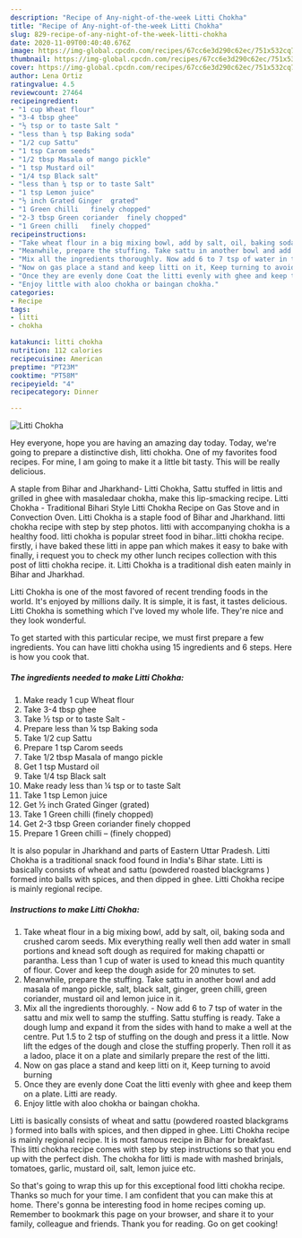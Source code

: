 ```yaml
---
description: "Recipe of Any-night-of-the-week Litti Chokha"
title: "Recipe of Any-night-of-the-week Litti Chokha"
slug: 829-recipe-of-any-night-of-the-week-litti-chokha
date: 2020-11-09T00:40:40.676Z
image: https://img-global.cpcdn.com/recipes/67cc6e3d290c62ec/751x532cq70/litti-chokha-recipe-main-photo.jpg
thumbnail: https://img-global.cpcdn.com/recipes/67cc6e3d290c62ec/751x532cq70/litti-chokha-recipe-main-photo.jpg
cover: https://img-global.cpcdn.com/recipes/67cc6e3d290c62ec/751x532cq70/litti-chokha-recipe-main-photo.jpg
author: Lena Ortiz
ratingvalue: 4.5
reviewcount: 27464
recipeingredient:
- "1 cup Wheat flour"
- "3-4 tbsp ghee"
- "½ tsp or to taste Salt "
- "less than ¼ tsp Baking soda"
- "1/2 cup Sattu"
- "1 tsp Carom seeds"
- "1/2 tbsp Masala of mango pickle"
- "1 tsp Mustard oil"
- "1/4 tsp Black salt"
- "less than ¼ tsp or to taste Salt"
- "1 tsp Lemon juice"
- "½ inch Grated Ginger  grated"
- "1 Green chilli   finely chopped"
- "2-3 tbsp Green coriander  finely chopped"
- "1 Green chilli   finely chopped"
recipeinstructions:
- "Take wheat flour in a big mixing bowl, add by salt, oil, baking soda and crushed carom seeds. Mix everything really well then add water in small portions and knead soft dough as required for making chapatti or parantha. Less than 1 cup of water is used to knead this much quantity of flour. Cover and keep the dough aside for 20 minutes to set."
- "Meanwhile, prepare the stuffing. Take sattu in another bowl and add masala of mango pickle, salt, black salt, ginger, green chilli, green coriander, mustard oil and lemon juice in it."
- "Mix all the ingredients thoroughly. Now add 6 to 7 tsp of water in the sattu and mix well to samp the stuffing. Sattu stuffing is ready. Take a dough lump and expand it from the sides with hand to make a well at the centre. Put 1.5 to 2 tsp of stuffing on the dough and press it a little. Now lift the edges of the dough and close the stuffing properly. Then roll it as a ladoo, place it on a plate and similarly prepare the rest of the litti."
- "Now on gas place a stand and keep litti on it, Keep turning to avoid burning"
- "Once they are evenly done Coat the litti evenly with ghee and keep them on a plate. Litti are ready."
- "Enjoy little with aloo chokha or baingan chokha."
categories:
- Recipe
tags:
- litti
- chokha

katakunci: litti chokha 
nutrition: 112 calories
recipecuisine: American
preptime: "PT23M"
cooktime: "PT58M"
recipeyield: "4"
recipecategory: Dinner

---
```



![Litti Chokha](https://img-global.cpcdn.com/recipes/67cc6e3d290c62ec/751x532cq70/litti-chokha-recipe-main-photo.jpg)

Hey everyone, hope you are having an amazing day today. Today, we're going to prepare a distinctive dish, litti chokha. One of my favorites food recipes. For mine, I am going to make it a little bit tasty. This will be really delicious.

A staple from Bihar and Jharkhand- Litti Chokha, Sattu stuffed in littis and grilled in ghee with masaledaar chokha, make this lip-smacking recipe. Litti Chokha - Traditional Bihari Style Litti Chokha Recipe on Gas Stove and in Convection Oven. Litti Chokha is a staple food of Bihar and Jharkhand. litti chokha recipe with step by step photos. litti with accompanying chokha is a healthy food. litti chokha is popular street food in bihar..litti chokha recipe. firstly, i have baked these litti in appe pan which makes it easy to bake with finally, i request you to check my other lunch recipes collection with this post of litti chokha recipe. it. Litti Chokha is a traditional dish eaten mainly in Bihar and Jharkhad.

Litti Chokha is one of the most favored of recent trending foods in the world. It's enjoyed by millions daily. It is simple, it is fast, it tastes delicious. Litti Chokha is something which I've loved my whole life. They're nice and they look wonderful.


To get started with this particular recipe, we must first prepare a few ingredients. You can have litti chokha using 15 ingredients and 6 steps. Here is how you cook that.

<!--inarticleads1-->

##### The ingredients needed to make Litti Chokha:

1. Make ready 1 cup Wheat flour
1. Take 3-4 tbsp ghee
1. Take ½ tsp or to taste Salt -
1. Prepare less than ¼ tsp Baking soda
1. Take 1/2 cup Sattu
1. Prepare 1 tsp Carom seeds
1. Take 1/2 tbsp Masala of mango pickle
1. Get 1 tsp Mustard oil
1. Take 1/4 tsp Black salt
1. Make ready less than ¼ tsp or to taste Salt
1. Take 1 tsp Lemon juice
1. Get ½ inch Grated Ginger  (grated)
1. Take 1 Green chilli   (finely chopped)
1. Get 2-3 tbsp Green coriander  finely chopped
1. Prepare 1 Green chilli –  (finely chopped)


It is also popular in Jharkhand and parts of Eastern Uttar Pradesh. Litti Chokha is a traditional snack food found in India&#39;s Bihar state. Litti is basically consists of wheat and sattu (powdered roasted blackgrams ) formed into balls with spices, and then dipped in ghee. Litti Chokha recipe is mainly regional recipe. 

<!--inarticleads2-->

##### Instructions to make Litti Chokha:

1. Take wheat flour in a big mixing bowl, add by salt, oil, baking soda and crushed carom seeds. Mix everything really well then add water in small portions and knead soft dough as required for making chapatti or parantha. Less than 1 cup of water is used to knead this much quantity of flour. Cover and keep the dough aside for 20 minutes to set.
1. Meanwhile, prepare the stuffing. Take sattu in another bowl and add masala of mango pickle, salt, black salt, ginger, green chilli, green coriander, mustard oil and lemon juice in it.
1. Mix all the ingredients thoroughly. - Now add 6 to 7 tsp of water in the sattu and mix well to samp the stuffing. Sattu stuffing is ready. Take a dough lump and expand it from the sides with hand to make a well at the centre. Put 1.5 to 2 tsp of stuffing on the dough and press it a little. Now lift the edges of the dough and close the stuffing properly. Then roll it as a ladoo, place it on a plate and similarly prepare the rest of the litti.
1. Now on gas place a stand and keep litti on it, Keep turning to avoid burning
1. Once they are evenly done Coat the litti evenly with ghee and keep them on a plate. Litti are ready.
1. Enjoy little with aloo chokha or baingan chokha.


Litti is basically consists of wheat and sattu (powdered roasted blackgrams ) formed into balls with spices, and then dipped in ghee. Litti Chokha recipe is mainly regional recipe. It is most famous recipe in Bihar for breakfast. This litti chokha recipe comes with step by step instructions so that you end up with the perfect dish. The chokha for litti is made with mashed brinjals, tomatoes, garlic, mustard oil, salt, lemon juice etc. 

So that's going to wrap this up for this exceptional food litti chokha recipe. Thanks so much for your time. I am confident that you can make this at home. There's gonna be interesting food in home recipes coming up. Remember to bookmark this page on your browser, and share it to your family, colleague and friends. Thank you for reading. Go on get cooking!
